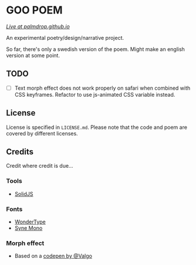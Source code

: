 # GOO POEM
*[Live at palmdrop.github.io](https://palmdrop.github.io/goo-poem/)*

An experimental poetry/design/narrative project. 

So far, there's only a swedish version of the poem. Might make an english version at some point.

## TODO
- [ ] Text morph effect does not work properly on safari when combined with CSS keyframes. Refactor to use js-animated CSS variable instead.

## License
License is specified in `LICENSE.md`. Please note that the code and poem are covered by different licenses.

## Credits
Credit where credit is due...

### Tools
* [SolidJS](https://www.solidjs.com/)

### Fonts
* [WonderType](https://www.clemencefontaine.fr/page/wonder.html)
* [Syne Mono](https://gitlab.com/bonjour-monde/fonderie/syne-typeface)

### Morph effect
* Based on a [codepen by @Valgo](https://codepen.io/Valgo/pen/PowZaNY)
